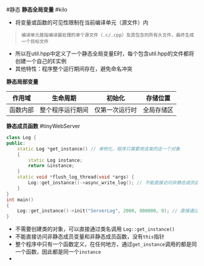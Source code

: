 #静态
**静态全局变量**
#kilo 
- 将变量或函数的可见性限制在当前编译单元（源文件）内
>`编译单元是指编译器处理的单个源文件（.c/.cpp）及其包含的所有头文件，最终生成一个目标文件`

- 所以在util.hpp中定义了一个静态全局变量E时，每个包含util.hpp的文件都将创建一个自己的E实例
- 其他特性：程序整个运行期间存在，避免命名冲突

**静态局部变量**

| 作用域  | 生命周期     | 初始化     | 存储位置  |
| ---- | -------- | ------- | ----- |
| 函数内部 | 整个程序运行期间 | 仅第一次运行时 | 全局存储区 |

**静态成员函数**
#tinyWebServer
```cpp
class Log {
public:
	static Log *get_instance() // 单例化，程序只需要用该类的这一个对象
	{
		static Log instance;
		return &instance;
	}
	static void *flush_log_thread(void *args) {
		Log::get_instance()->async_write_log(); // 不能直接访问非静态成员函数
	}
}
int main()
{
	Log::get_instance()->init("ServerLog", 2000, 800000, 0); // 直接通过类名调用
}
```
- 不需要创建类的对象，可以直接通过类名调用 `Log::get_instance()`
- 不能直接访问非静态成员变量和非静态成员函数，没有`this`指针
- 整个程序中只有一个函数定义，在任何地方，通过`get_instance`调用的都是同一个函数，因此都是同一个`instance`
- 